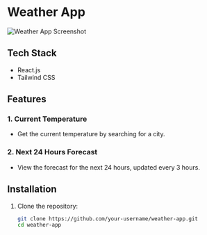 # Weather App

![Weather App Screenshot](screenshot.png)

## Tech Stack
- React.js
- Tailwind CSS

## Features

### 1. Current Temperature
   - Get the current temperature by searching for a city.

### 2. Next 24 Hours Forecast
   - View the forecast for the next 24 hours, updated every 3 hours.

## Installation
1. Clone the repository:
   ```bash
   git clone https://github.com/your-username/weather-app.git
   cd weather-app
